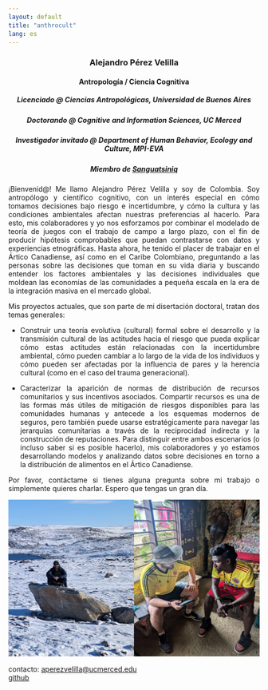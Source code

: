 ```yaml
---
layout: default
title: "anthrocult"
lang: es
---
```


<center>

### Alejandro Pérez Velilla
#### Antropología / Ciencia Cognitiva
##### Licenciado @ Ciencias Antropológicas, Universidad de Buenos Aires
##### Doctorando @ Cognitive and Information Sciences, UC Merced
##### Investigador invitado @ Department of Human Behavior, Ecology and Culture, MPI-EVA
##### Miembro de [Sanguatsiniq](https://sanguatsiniq.github.io/)

</center>

<p align="justify">
¡Bienvenid@! Me llamo Alejandro Pérez Velilla y soy de Colombia. Soy antropólogo y científico cognitivo, con un interés especial en cómo tomamos decisiones bajo riesgo e incertidumbre, y cómo la cultura y las condiciones ambientales afectan nuestras preferencias al hacerlo. Para esto, mis colaboradores y yo nos esforzamos por combinar el modelado de teoría de juegos con el trabajo de campo a largo plazo, con el fin de producir hipótesis comprobables que puedan contrastarse con datos y experiencias etnográficas. Hasta ahora, he tenido el placer de trabajar en el Ártico Canadiense, así como en el Caribe Colombiano, preguntando a las personas sobre las decisiones que toman en su vida diaria y buscando entender los factores ambientales y las decisiones individuales que moldean las economías de las comunidades a pequeña escala en la era de la integración masiva en el mercado global.
</p>

<p align="justify">
Mis proyectos actuales, que son parte de mi disertación doctoral, tratan dos temas generales:
</p>

- <p align="justify">Construir una teoría evolutiva (cultural) formal sobre el desarrollo y la transmisión cultural de las actitudes hacia el riesgo que pueda explicar cómo estas actitudes están relacionadas con la incertidumbre ambiental, cómo pueden cambiar a lo largo de la vida de los individuos y cómo pueden ser afectadas por la influencia de pares y la herencia cultural (como en el caso del trauma generacional).</p>
- <p align="justify">Caracterizar la aparición de normas de distribución de recursos comunitarios y sus incentivos asociados. Compartir recursos es una de las formas más útiles de mitigación de riesgos disponibles para las comunidades humanas y antecede a los esquemas modernos de seguros, pero también puede usarse estratégicamente para navegar las jerarquías comunitarias a través de la reciprocidad indirecta y la construcción de reputaciones. Para distinguir entre ambos escenarios (o incluso saber si es posible hacerlo), mis colaboradores y yo estamos desarrollando modelos y analizando datos sobre decisiones en torno a la distribución de alimentos en el Ártico Canadiense.</p>

<p align="justify">
Por favor, contáctame si tienes alguna pregunta sobre mi trabajo o simplemente quieres charlar. Espero que tengas un gran día.
</p>

![photo](/img/field_photo.png)

contacto: aperezvelilla@ucmerced.edu  
[github](https://github.com/datadreamscorp)


